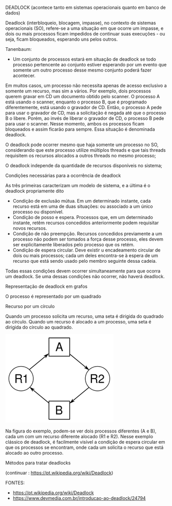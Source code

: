 DEADLOCK (acontece tanto em sistemas operacionais quanto em banco de dados)

Deadlock (interbloqueio, blocagem, impasse), no contexto de sistemas operacionais (SO), refere-se a uma situação em que ocorre um impasse, e dois ou mais processos ficam impedidos de continuar suas execuções - ou seja, ficam bloqueados, esperando uns pelos outros.

Tanenbaum: 
 - Um conjunto de processos estará em situação de deadlock se todo processo pertencente ao conjunto estiver esperando por um evento que somente um outro processo desse mesmo conjunto poderá fazer acontecer.



Em muitos casos, um processo não necessita apenas de acesso exclusivo a somente um recurso, mas sim a vários. Por exemplo, dois processos querem gravar em CD um documento obtido pelo scanner. O processo A está usando o scanner, enquanto o processo B, que é programado diferentemente, está usando o gravador de CD. Então, o processo A pede para usar o gravador de CD, mas a solicitação é negada até que o processo B o libere. Porém, ao invés de liberar o gravador de CD, o processo B pede para usar o scanner. Nesse momento, ambos os processos ficam bloqueados e assim ficarão para sempre. Essa situação é denominada deadlock.


O deadlock pode ocorrer mesmo que haja somente um processo no SO, considerando que este processo utilize múltiplos threads e que tais threads requisitem os recursos alocados a outros threads no mesmo processo;

O deadlock independe da quantidade de recursos disponíveis no sistema;



Condições necessárias para a ocorrência de deadlock

As três primeiras caracterizam um modelo de sistema, e a última é o deadlock propriamente dito

- Condição de exclusão mútua. Em um determinado instante, cada recurso está em uma de duas situações: ou associado a um único processo ou disponível.
- Condição de posso e espera. Processos que, em um determinado instante, retêm recursos concedidos anteriormente podem requisitar novos recursos.
- Condição de não preempção. Recursos concedidos previamente a um processo não podem ser tomados a força desse processo, eles devem ser explicitamente liberados pelo processo que os retém.
- Condição de espera circular. Deve existir u encadeamento circular de dois ou mais processos; cada um deles encontra-se à espera de um recurso que está sendo usado pelo membro seguinte dessa cadeia.

Todas essas condições devem ocorrer simultaneamente para que ocorra um deadlock. Se uma dessas condições não ocorrer, não haverá deadlock.



Representação de deadlock em grafos

O processo é representado por um quadrado

Recurso por um círculo

Quando um processo solicita um recurso, uma seta é dirigida do quadrado ao círculo. Quando um recurso é alocado a um processo, uma seta é dirigida do círculo ao quadrado.

<img src="../../.assets/DeadlockGraph.png">

Na figura do exemplo, podem-se ver dois processos diferentes (A e B), cada um com um recurso diferente alocado (R1 e R2). Nesse exemplo clássico de deadlock, é facilmente visível a condição de espera circular em que os processos se encontram, onde cada um solicita o recurso que está alocado ao outro processo.




Métodos para tratar deadlocks

(continuar : https://pt.wikipedia.org/wiki/Deadlock)


FONTES: 
- https://pt.wikipedia.org/wiki/Deadlock
- https://www.devmedia.com.br/introducao-ao-deadlock/24794
